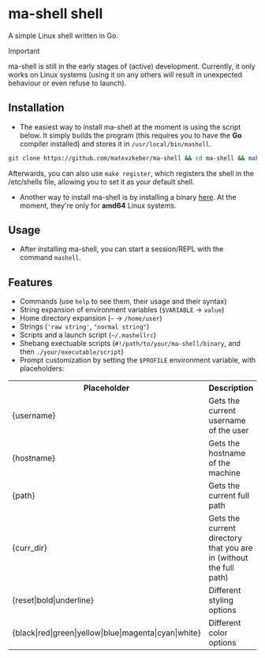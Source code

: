 # ma-shell shell
A simple Linux shell written in Go.

> [!IMPORTANT]
> ma-shell is still in the early stages of (active) development. Currently, it only works on Linux systems (using it on any others will result in unexpected behaviour or even refuse to launch).

## Installation

- The easiest way to install ma-shell at the moment is using the script below. It simply builds the program (this requires you to have the **Go** compiler installed) and stores it in `/usr/local/bin/mashell`.

```bash
git clone https://github.com/matevzkeber/ma-shell && cd ma-shell && make install
```
Afterwards, you can also use `make register`, which registers the shell in the /etc/shells file, allowing you to set it as your default shell.

- Another way to install ma-shell is by installing a binary [here](https://github.com/matevzkeber/ma-shell/releases). At the moment, they're only for **amd64** Linux systems.

## Usage
- After installing ma-shell, you can start a session/REPL with the command `mashell`.

## Features
- Commands (use `help` to see them, their usage and their syntax)
- String expansion of environment variables (`$VARIABLE` -> `value`)
- Home directory expansion (`~` -> `/home/user`)
- Strings (`'raw string'`, `"normal string"`)
- Scripts and a launch script (`~/.mashellrc`)
- Shebang exectuable scripts (`#!/path/to/your/ma-shell/binary`, and then `./your/executable/script`)
- Prompt customization by setting the `$PROFILE` environment variable, with placeholders:
<table>
<tr>
    <th>Placeholder</th>
    <th>Description</th>
</tr>
<tr>
    <td>{username}</td>
    <td>Gets the current username of the user</td>
</tr>
<tr>
    <td>{hostname}</td>
    <td>Gets the hostname of the machine</td>
</tr>
<tr>
    <td>{path}</td>
    <td>Gets the current full path</td>
</tr>
<tr>
    <td>{curr_dir}</td>
    <td>Gets the current directory that you are in (without the full path)</td>
</tr>
<tr>
    <td>{reset|bold|underline}</td>
    <td>Different styling options</td>
</tr>
<tr>
    <td>{black|red|green|yellow|blue|magenta|cyan|white}</td>
    <td>Different color options</td>
</tr>
</table>